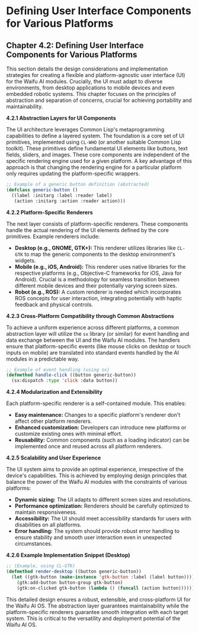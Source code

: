# Defining User Interface Components for Various Platforms

## Chapter 4.2: Defining User Interface Components for Various Platforms

This section details the design considerations and implementation strategies for creating a flexible and platform-agnostic user interface (UI) for the Waifu AI modules.  Crucially, the UI must adapt to diverse environments, from desktop applications to mobile devices and even embedded robotic systems. This chapter focuses on the principles of abstraction and separation of concerns, crucial for achieving portability and maintainability.

**4.2.1  Abstraction Layers for UI Components**

The UI architecture leverages Common Lisp's metaprogramming capabilities to define a layered system. The foundation is a core set of UI primitives, implemented using `CL-WHO` (or another suitable Common Lisp toolkit).  These primitives define fundamental UI elements like buttons, text fields, sliders, and images.  These core components are independent of the specific rendering engine used for a given platform.  A key advantage of this approach is that changing the rendering engine for a particular platform only requires updating the platform-specific wrappers.

```lisp
;; Example of a generic button definition (abstracted)
(defclass generic-button ()
  ((label :initarg :label :reader label)
   (action :initarg :action :reader action)))
```

**4.2.2 Platform-Specific Renderers**

The next layer consists of platform-specific renderers.  These components handle the actual rendering of the UI elements defined by the core primitives.  Example renderers include:

* **Desktop (e.g., GNOME, GTK+):** This renderer utilizes libraries like `CL-GTK` to map the generic components to the desktop environment's widgets.
* **Mobile (e.g., iOS, Android):** This renderer uses native libraries for the respective platforms (e.g., Objective-C frameworks for iOS, Java for Android).  Crucial is a methodology for seamless transition between different mobile devices and their potentially varying screen sizes.
* **Robot (e.g., ROS):**  A custom renderer is needed which incorporates ROS concepts for user interaction, integrating potentially with haptic feedback and physical controls.

**4.2.3  Cross-Platform Compatibility through Common Abstractions**

To achieve a uniform experience across different platforms, a common abstraction layer will utilize the `sx` library (or similar) for event handling and data exchange between the UI and the Waifu AI modules.  The handlers ensure that platform-specific events (like mouse clicks on desktop or touch inputs on mobile) are translated into standard events handled by the AI modules in a predictable way.

```lisp
;; Example of event handling (using sx)
(defmethod handle-click ((button generic-button))
  (sx:dispatch :type 'click :data button))
```

**4.2.4  Modularization and Extensibility**

Each platform-specific renderer is a self-contained module.  This enables:

* **Easy maintenance:** Changes to a specific platform's renderer don't affect other platform renderers.
* **Enhanced customization:**  Developers can introduce new platforms or customize existing ones with minimal effort.
* **Reusability:**  Common components (such as a loading indicator) can be implemented once and reused across all platform renderers.

**4.2.5  Scalability and User Experience**

The UI system aims to provide an optimal experience, irrespective of the device's capabilities.  This is achieved by employing design principles that balance the power of the Waifu AI modules with the constraints of various platforms:

* **Dynamic sizing:**  The UI adapts to different screen sizes and resolutions.
* **Performance optimization:**  Renderers should be carefully optimized to maintain responsiveness.
* **Accessibility:** The UI should meet accessibility standards for users with disabilities on all platforms.
* **Error handling:** The system should provide robust error handling to ensure stability and smooth user interaction even in unexpected circumstances.

**4.2.6  Example Implementation Snippet (Desktop)**

```lisp
;; (Example, using CL-GTK)
(defmethod render-desktop ((button generic-button))
  (let ((gtk-button (make-instance 'gtk-button :label (label button))))
    (gtk:add-button button-group gtk-button)
    (gtk:on-clicked gtk-button (lambda () (funcall (action button))))))
```

This detailed design ensures a robust, extensible, and cross-platform UI for the Waifu AI OS.  The abstraction layer guarantees maintainability while the platform-specific renderers guarantee smooth integration with each target system. This is critical to the versatility and deployment potential of the Waifu AI OS.


<a id='chapter-4-3'></a>

